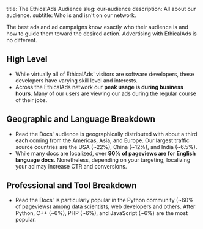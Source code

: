 title: The EthicalAds Audience
slug: our-audience
description: All about our audience.
subtitle: Who is and isn't on our network.

The best ads and ad campaigns know exactly who their audience is
and how to guide them toward the desired action.
Advertising with EthicalAds is no different.


## High Level

* While virtually all of EthicalAds' visitors are software developers,
  these developers have varying skill level and interests.
* Across the EthicalAds network our **peak usage is during business hours**.
  Many of our users are viewing our ads during the regular course of their jobs.


## Geographic and Language Breakdown

* Read the Docs' audience is geographically distributed
  with about a third each coming from the Americas, Asia, and Europe.
  Our largest traffic source countries are the USA (~22%), China (~12%), and India (~6.5%).
* While many docs are localized, over **90% of pageviews are for English language docs**.
  Nonetheless, depending on your targeting, localizing your ad may increase CTR and conversions.

## Professional and Tool Breakdown

* Read the Docs' is particularly popular in the Python community (~60% of pageviews)
  among data scientists, web developers and others.
  After Python, C++ (~6%), PHP (~6%), and JavaScript (~6%) are the most popular.
